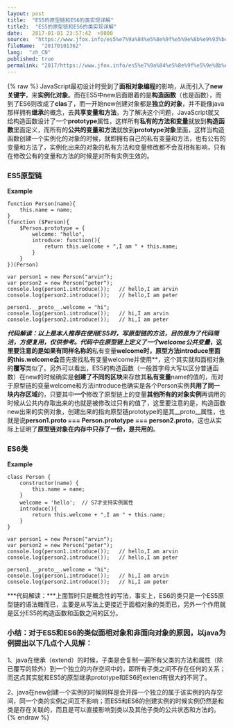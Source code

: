 ```yaml
---
layout: post
title:  "ES5的原型链和ES6的类实现详解"
title2:  "ES5的原型链和ES6的类实现详解"
date:   2017-01-01 23:57:42  +0800
source:  "https://www.jfox.info/es5%e7%9a%84%e5%8e%9f%e5%9e%8b%e9%93%be%e5%92%8ces6%e7%9a%84%e7%b1%bb%e5%ae%9e%e7%8e%b0%e8%af%a6%e8%a7%a3.html"
fileName:  "20170101362"
lang:  "zh_CN"
published: true
permalink: "2017/https://www.jfox.info/es5%e7%9a%84%e5%8e%9f%e5%9e%8b%e9%93%be%e5%92%8ces6%e7%9a%84%e7%b1%bb%e5%ae%9e%e7%8e%b0%e8%af%a6%e8%a7%a3.html"
---
```

{% raw %}
JavaScript最初设计时受到了**面相对象编程**的影响，从而引入了**new关键字**，来**实例化对象**。而在ES5中new后面跟着的是**构造函数**（也是函数），而到了ES6则改成了**clas**了，而一开始new创建对象都是**独立的对象**，并不能像java那样拥有**继承**的概念，去**共享变量和方法**，为了解决这个问题，JavaScript就又给构造函数设计了一个**prototype**属性，这样所有**私有的方法和变量**就放到**构造函数**里面定义，而所有的**公共的变量和方法**就放到**prototype对象**里面，这样当构造函数创建一个实例化的对象的时候，就即拥有自己的私有变量和方法，也有公有的变量和方法了，实例化出来的对象的私有方法和变量修改都不会互相有影响，只有在修改公有的变量和方法的时候是对所有实例生效的。

### ES5原型链

**Example**

    function Person(name){
        this.name = name;
    }
    (function ($Person){
        $Person.prototype = {
            welcome: "hello",
            introduce: function(){
                return this.welcome + ",I am " + this.name;
            }
        }
    })(Person)
    
    var person1 = new Person("arvin");
    var person2 = new Person("peter");
    console.log(person1.introduce());   // hello,I am arvin
    console.log(person2.introduce());   // hello,I am peter
    
    person1.__proto__.welcome = "hi";
    console.log(person1.introduce());   // hi,I am arvin
    console.log(person2.introduce());   // hi,I am peter

***代码解读：***以上是本人推荐在使用ES5时，写原型链的方法，目的是为了代码简洁，方便复用，仅供参考。代码中在原型链上定义了一个welcome**公共变量**，这里要注意的是如果有同样名称的**私有变量**welcome时，原型方法introduce里面的this.welcome会**首先查找私有变量welcome并使用**，这个其实就和面相对象的**覆写**类似了。另外可以看出，ES5的构造函数（一般首字母大写以区分普通函数）在new的时候确实是**创建了不同的区块**来存放其**私有变量**name的值的，而对于原型链的变量welcome和方法introduce也确实是各个Person实例**共用了同一块内存区域**的，只要其中**一个**修改了原型链上的变量**其他所有的对象实例**再调用的时候从公共内存取出来的也就是被修改过只有的值了，这里要注意的是，构造函数new出来的实例对象，创建出来的指向原型链prototype的是其__proto__属性，也就是说**person1.__proto__ === Person.prototype === person2.__proto__**，这也从实际上证明了**原型链对象在内存中只存了一份，是共用的**。

### ES6类

**Example**

    class Person {
        constructor(name) {
            this.name = name;
        }
        welcome = 'hello';  // S7才支持实例属性
        introduce(){
            return this.welcome + ",I am " + this.name;
        }
    }
    
    var person1 = new Person("arvin");
    var person2 = new Person("peter");
    console.log(person1.introduce());   // hello,I am arvin
    console.log(person2.introduce());   // hello,I am peter
    
    person1.__proto__.welcome = "hi";
    console.log(person1.introduce());   // hi,I am arvin
    console.log(person2.introduce());   // hi,I am peter
    

***代码解读：***上面暂时只是概念性的写法，事实上，ES6的类只是一个ES5原型链的语法糖而已，主要是从写法上更接近于面相对象的类而已，另外一个作用就是区分ES5的构造函数和函数之间的区分。

### 小结：对于ES5和ES6的类似面相对象和非面向对象的原因，以java为例提出以下几点个人见解：

1、java在继承（extend）的时候，子类是会复制一遍所有父类的方法和属性（除已覆写的除外）到一个独立的内存空间中的，即所有子类之间不存在任何的关系；而这点其实就和ES5的原型继承prototype和ES6的extend有很大的不同了。

2、java在new创建一个实例的时候同样是会开辟一个独立的属于该实例的内存空间，同一个类的实例之间互不影响；而ES5和ES6的创建实例的时候实例仍然是和类是存在关联的，而且是可以直接影响到类以及其他子类的公共状态和方法的。
{% endraw %}
